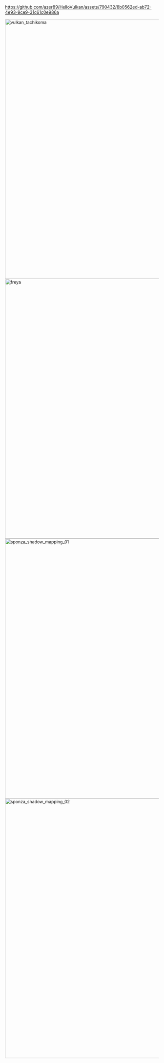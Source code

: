 https://github.com/azer89/HelloVulkan/assets/790432/8b0562ed-ab72-4e93-9ce9-31c61c0e986a

<img width="850" alt="vulkan_tachikoma" src="https://github.com/azer89/HelloVulkan/assets/790432/535a2d75-fffd-436f-bf18-df18968b79e0">

<img width="850" alt="freya" src="https://github.com/azer89/HelloVulkan/assets/790432/c3dd2921-b46a-458c-af26-fa49fecc884b">

<img width="850" alt="sponza_shadow_mapping_01" src="https://github.com/azer89/HelloVulkan/assets/790432/4751e9bc-2d54-4af0-a5dc-acdc07e7982c">

<img width="850" alt="sponza_shadow_mapping_02" src="https://github.com/azer89/HelloVulkan/assets/790432/55283773-f554-4af3-be0d-42ecdd3ede8b">
